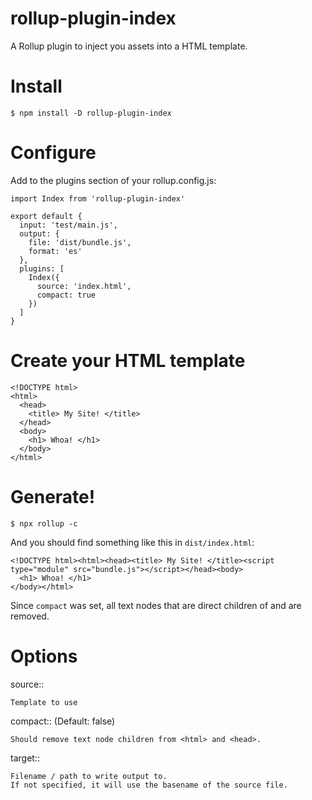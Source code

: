 # rollup-plugin-index
A Rollup plugin to inject you assets into a HTML template.

# Install

    $ npm install -D rollup-plugin-index

# Configure

Add to the plugins section of your rollup.config.js:

    import Index from 'rollup-plugin-index'

    export default {
      input: 'test/main.js',
      output: {
        file: 'dist/bundle.js',
        format: 'es'
      },
      plugins: [
        Index({
          source: 'index.html',
          compact: true
        })
      ]
    }


# Create your HTML template

    <!DOCTYPE html>
    <html>
      <head>
        <title> My Site! </title>
      </head>
      <body>
        <h1> Whoa! </h1>
      </body>
    </html>

# Generate!

    $ npx rollup -c

And you should find something like this in `dist/index.html`:

    <!DOCTYPE html><html><head><title> My Site! </title><script type="module" src="bundle.js"></script></head><body>
      <h1> Whoa! </h1>
    </body></html>

Since ``compact`` was set, all text nodes that are direct children of <html> and <head> are removed.

# Options

source::

    Template to use

compact:: (Default: false)

    Should remove text node children from <html> and <head>.

target::

    Filename / path to write output to.
    If not specified, it will use the basename of the source file.


